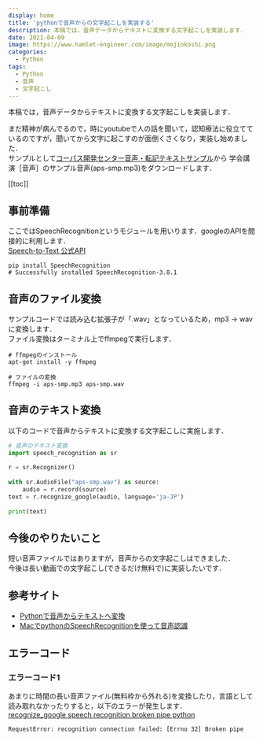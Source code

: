 ```yaml
---
display: home
title: 'pythonで音声からの文字起こしを実装する'
description: 本稿では，音声データからテキストに変換する文字起こしを実装します．
date: 2021-04-09
image: https://www.hamlet-engineer.com/image/mojiokoshi.png
categories: 
  - Python
tags:
  - Python
  - 音声
  - 文字起こし
---
```

本稿では，音声データからテキストに変換する文字起こしを実装します．<br>
<!-- more -->

まだ精神が病んでるので，時にyoutubeで人の話を聞いて，認知療法に役立てているのですが，聞いてから文字に起こすのが面倒くさくなり，実装し始めました．<br>
サンプルとして[コーパス開発センター音声・転記テキストサンプル](https://pj.ninjal.ac.jp/corpus_center/csj/sample.html)から
学会講演［音声］のサンプル音声(aps-smp.mp3)をダウンロードします．




[[toc]]

## 事前準備
ここではSpeechRecognitionというモジュールを用いります．googleのAPIを間接的に利用します．<br>
[Speech-to-Text 公式API](https://cloud.google.com/speech-to-text/docs/libraries#client-libraries-install-python)

```
pip install SpeechRecognition
# Successfully installed SpeechRecognition-3.8.1
```

## 音声のファイル変換
サンプルコードでは読み込む拡張子が「.wav」となっているため，mp3 -> wavに変換します．<br>
ファイル変換はターミナル上でffmpegで実行します．

```
# ffmpegのインストール
apt-get install -y ffmpeg

# ファイルの変換
ffmpeg -i aps-smp.mp3 aps-smp.wav
```

## 音声のテキスト変換
以下のコードで音声からテキストに変換する文字起こしに実施します．
```python
# 音声のテキスト変換
import speech_recognition as sr
 
r = sr.Recognizer()
 
with sr.AudioFile("aps-smp.wav") as source:
    audio = r.record(source)
text = r.recognize_google(audio, language='ja-JP')
 
print(text)
```

## 今後のやりたいこと
短い音声ファイルではありますが，音声からの文字起こしはできました．<br>
今後は長い動画での文字起こし(できるだけ無料で)に実装したいです．


## 参考サイト
- [Pythonで音声からテキストへ変換](https://self-development.info/python%E3%81%A7%E9%9F%B3%E5%A3%B0%E3%81%8B%E3%82%89%E3%83%86%E3%82%AD%E3%82%B9%E3%83%88%E3%81%B8%E5%A4%89%E6%8F%9B%E3%80%90speechrecognition%E3%80%91/)
- [MacでpythonのSpeechRecognitionを使って音声認識](https://qiita.com/seigot/items/62a85f1a561bb820532a)

## エラーコード
### エラーコード1
あまりに時間の長い音声ファイル(無料枠から外れる)を変換したり，言語として読み取れなかったりすると，以下のエラーが発生します．<br>
[recognize_google speech recognition broken pipe python](https://stackoverflow.com/questions/51757824/recognize-google-speech-recognition-broken-pipe-python)
```
RequestError: recognition connection failed: [Errno 32] Broken pipe
```


<ClientOnly>
  <CallInArticleAdsense />
</ClientOnly>